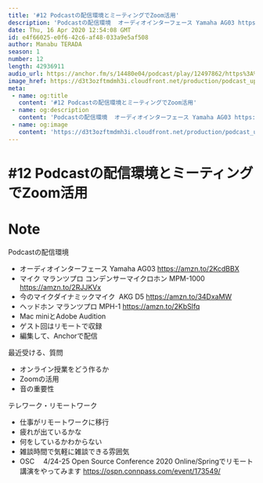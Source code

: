 ```yaml
---
title: '#12 Podcastの配信環境とミーティングでZoom活用'
description: 'Podcastの配信環境  オーディオインターフェース Yamaha AG03 https://amzn.to/2KcdBBX マイク マランツプロ コンデンサーマイクロホン MPM-1000 htt'
date: Thu, 16 Apr 2020 12:54:08 GMT
id: e4f66025-e0f6-42c6-af48-033a9e5af508
author: Manabu TERADA
season: 1
number: 12
length: 42936911
audio_url: https://anchor.fm/s/14480e04/podcast/play/12497862/https%3A%2F%2Fd3ctxlq1ktw2nl.cloudfront.net%2Fproduction%2F2020-3-16%2F64995166-48000-2-e59d04361b451.mp3
image_href: https://d3t3ozftmdmh3i.cloudfront.net/production/podcast_uploaded/3302665/3302665-1582446732992-f3e5401da36c1.jpg
meta:
 - name: og:title
   content: '#12 Podcastの配信環境とミーティングでZoom活用'
 - name: og:description
   content: 'Podcastの配信環境  オーディオインターフェース Yamaha AG03 https://amzn.to/2KcdBBX マイク マランツプロ コンデンサーマイクロホン MPM-1000 htt'
 - name: og:image
   content: 'https://d3t3ozftmdmh3i.cloudfront.net/production/podcast_uploaded/3302665/3302665-1582446732992-f3e5401da36c1.jpg'
---
```

# #12 Podcastの配信環境とミーティングでZoom活用

<DisplayDate :dateStr="'Thu, 16 Apr 2020 12:54:08 GMT'" />
<DisplaySeason :season="1" :topic="12" />


# Note

<p>Podcastの配信環境</p>
<ul>
 <li>オーディオインターフェース Yamaha AG03 <a href="https://amzn.to/2KcdBBX" rel="noreferrer nofollow noopener" target="_blank">https://amzn.to/2KcdBBX</a></li>
 <li>マイク マランツプロ コンデンサーマイクロホン MPM-1000 <a href="https://amzn.to/2RJJKVx" rel="noreferrer nofollow noopener" target="_blank">https://amzn.to/2RJJKVx</a></li>
  <li>今のマイクダイナミックマイク &nbsp;AKG D5 <a href="https://amzn.to/34DxaMW" rel="noreferrer nofollow noopener" target="_blank">https://amzn.to/34DxaMW</a></li>
  <li>ヘッドホン マランツプロ MPH-1 <a href="https://amzn.to/2KbSlfq" rel="noreferrer nofollow noopener" target="_blank">https://amzn.to/2KbSlfq</a></li>
  <li>Mac miniとAdobe Audition</li>
  <li>ゲスト回はリモートで収録</li>
  <li>編集して、Anchorで配信</li>
</ul>
<p>最近受ける、質問</p>
<ul>
  <li>オンライン授業をどう作るか</li>
  <li>Zoomの活用</li>
  <li>音の重要性</li>
</ul>
<p>テレワーク・リモートワーク</p>
<ul>
  <li>仕事がリモートワークに移行</li>
  <li>疲れが出ているかな</li>
  <li>何をしているかわからない</li>
  <li>雑談時間で気軽に雑談できる雰囲気</li>
  <li>OSC 　4/24-25 Open Source Conference 2020 Online/Springでリモート講演をやってみます <a href="https://ospn.connpass.com/event/173549/" rel="noreferrer nofollow noopener" target="_blank">https://ospn.connpass.com/event/173549/</a></li>
</ul>



<Player title="#12 Podcastの配信環境とミーティングでZoom活用" 
  audio_url="https://anchor.fm/s/14480e04/podcast/play/12497862/https%3A%2F%2Fd3ctxlq1ktw2nl.cloudfront.net%2Fproduction%2F2020-3-16%2F64995166-48000-2-e59d04361b451.mp3" 
  image_href="https://d3t3ozftmdmh3i.cloudfront.net/production/podcast_uploaded/3302665/3302665-1582446732992-f3e5401da36c1.jpg" 
/>

